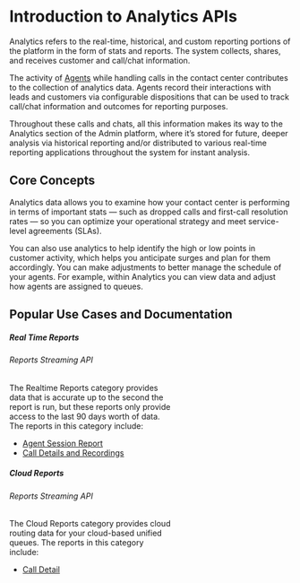 # Introduction to Analytics APIs

Analytics refers to the real-time, historical, and custom reporting portions of the platform in the form of stats and reports. The system collects, shares, and receives customer and call/chat information.

The activity of [Agents](../users/agents/agents) while handling calls in the contact center contributes to the collection of analytics data. Agents record their interactions with leads and customers via configurable dispositions that can be used to track call/chat information and outcomes for reporting purposes.

Throughout these calls and chats, all this information makes its way to the Analytics section of the Admin platform, where it’s stored for future, deeper analysis via historical reporting and/or distributed to various real-time reporting applications throughout the system for instant analysis.

## Core Concepts

Analytics data allows you to examine how your contact center is performing in terms of important stats — such as dropped calls and first-call resolution rates — so you can optimize your operational strategy and meet service-level agreements (SLAs).

You can also use analytics to help identify the high or low points in customer activity, which helps you anticipate surges and plan for them accordingly. You can make adjustments to better manage the schedule of your agents. For example, within Analytics you can view data and adjust how agents are assigned to queues.

## Popular Use Cases and Documentation

<div class="card-deck">

  <div class="card" style="width: 18rem;">
    <div class="card-body pt-0 pb-0">
      <h5 class="card-title">Real Time Reports</h5>
      <h6 class="card-subtitle mb-2 text-muted">Reports Streaming API</h6>
      <p class="card-text">The Realtime Reports category provides data that is accurate up to the second the report is run, but these reports only provide access to the last 90 days worth of data. The reports in this category include:</p>
      <ul class="pl-0 ml-4">
      <li><a href="./reports/agent-session-report" class="card-link">Agent Session Report</a></li>
      <li><a href="./reports/global-call-type-detail-report" class="card-link">Call Details and Recordings</a></li>
      </ul>
    </div>
  </div>

  <div class="card" style="width: 18rem;">
    <div class="card-body pt-0 pb-0">
      <h5 class="card-title">Cloud Reports</h5>
      <h6 class="card-subtitle mb-2 text-muted">Reports Streaming API</h6>
      <p class="card-text">The Cloud Reports category provides cloud routing data for your cloud-based unified queues. The reports in this category include:</p>
      <ul class="pl-0 ml-4">
      <li><a href="./reports/call-detail-report" class="card-link">Call Detail</a></li>
      </ul>
    </div>
  </div>

</div>
